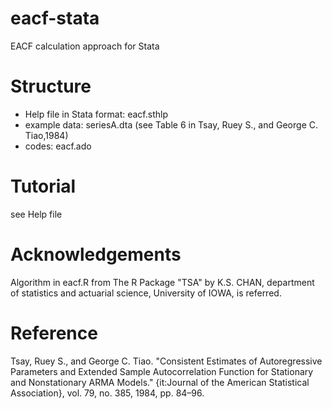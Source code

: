 # eacf-stata
EACF calculation approach for Stata

# Structure
- Help file in Stata format: eacf.sthlp
- example data: seriesA.dta (see Table 6 in Tsay, Ruey S., and George C. Tiao,1984)
- codes: eacf.ado

# Tutorial
see Help file

# Acknowledgements
Algorithm in eacf.R from The R Package "TSA" by K.S. CHAN, department of statistics and actuarial science, University of IOWA, is referred.

# Reference
Tsay, Ruey S., and George C. Tiao. "Consistent Estimates of Autoregressive Parameters and Extended Sample Autocorrelation Function for Stationary and Nonstationary ARMA Models." {it:Journal of the American Statistical Association}, vol. 79, no. 385, 1984, pp. 84–96.
